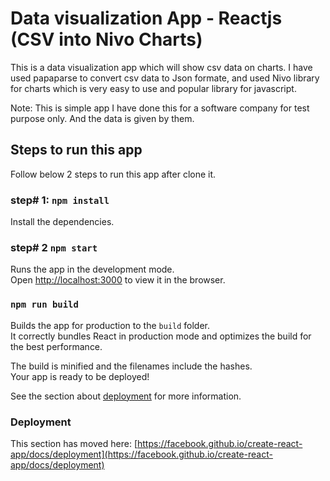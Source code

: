 # Data visualization App - Reactjs (CSV into Nivo Charts)

This is a data visualization app which will show csv data on charts.
I have used papaparse to convert csv data to Json formate, and used Nivo library for charts which is very easy to use and popular library for javascript.

Note: This is simple app I have done this for a software company for test purpose only. And the data is given by them.

## Steps to run this app
Follow below 2 steps to run this app after clone it.

### step# 1: `npm install`

Install the dependencies.
### step# 2 `npm start`

Runs the app in the development mode.\
Open [http://localhost:3000](http://localhost:3000) to view it in the browser.

### `npm run build`

Builds the app for production to the `build` folder.\
It correctly bundles React in production mode and optimizes the build for the best performance.

The build is minified and the filenames include the hashes.\
Your app is ready to be deployed!

See the section about [deployment](https://facebook.github.io/create-react-app/docs/deployment) for more information.

### Deployment

This section has moved here: [https://facebook.github.io/create-react-app/docs/deployment](https://facebook.github.io/create-react-app/docs/deployment)


